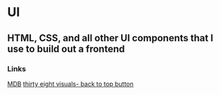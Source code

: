 # UI

## HTML, CSS, and all other UI components that I use to build out a frontend

### Links

[MDB](https://mdbootstrap.com/)
[thirty eight visuals- back to top button](https://www.thirtyeightvisuals.com/blog/back-to-top-button-squarespace)
